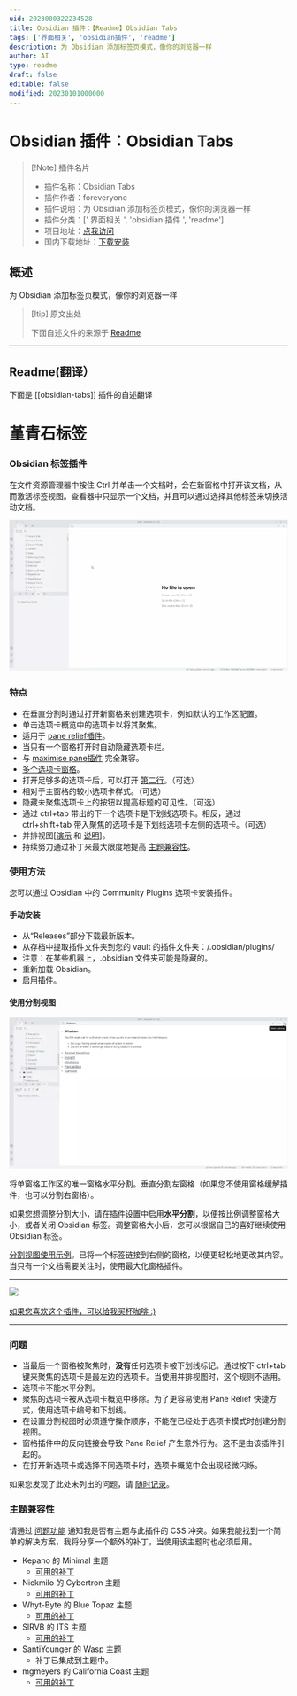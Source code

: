 ```yaml
---
uid: 2023080322234528
title: Obsidian 插件：【Readme】Obsidian Tabs
tags: ['界面相关', 'obsidian插件', 'readme']
description: 为 Obsidian 添加标签页模式，像你的浏览器一样
author: AI
type: readme
draft: false
editable: false
modified: 20230101000000
---
```


# Obsidian 插件：Obsidian Tabs

> [!Note] 插件名片
> - 插件名称：Obsidian Tabs
> - 插件作者：foreveryone
> - 插件说明：为 Obsidian 添加标签页模式，像你的浏览器一样
> - 插件分类：[' 界面相关 ', 'obsidian 插件 ', 'readme']
> - 项目地址：[点我访问](https://github.com/gitobsidiantutorial/obsidian-tabs)
> - 国内下载地址：[下载安装](https://pkmer.cn/products/plugin/pluginMarket/?obsidian-tabs)

## 概述

为 Obsidian 添加标签页模式，像你的浏览器一样

> [!tip] 原文出处
>
>下面自述文件的来源于 [Readme](https://ghproxy.net/https://raw.githubusercontent.com/gitobsidiantutorial/obsidian-tabs/main/README.md)
>

---

## Readme(翻译）

下面是 [[obsidian-tabs]] 插件的自述翻译

# 堇青石标签

### Obsidian 标签插件

在文件资源管理器中按住 Ctrl 并单击一个文档时，会在新窗格中打开该文档，从而激活标签视图。查看器中只显示一个文档，并且可以通过选择其他标签来切换活动文档。

[![video](https://raw.githubusercontent.com/gitobsidiantutorial/obsidian-tabs/main/vids/demo.webp)](https://raw.githubusercontent.com/gitobsidiantutorial/obsidian-tabs/main/vids/demo.webp)

### 特点

- 在垂直分割时通过打开新窗格来创建选项卡，例如默认的工作区配置。
- 单击选项卡概览中的选项卡以将其聚焦。
- 适用于 [pane relief插件](https://github.com/pjeby/pane-relief)。
- 当只有一个窗格打开时自动隐藏选项卡栏。
- 与 [maximise pane插件](https://github.com/deathau/maximise-active-pane-obsidian) 完全兼容。
- [多个选项卡窗格](https://i.imgur.com/O2fQx2U.mp4)。
- 打开足够多的选项卡后，可以打开 [第二行](https://i.imgur.com/iZJ5byx.mp4)。（可选）
- 相对于主窗格的较小选项卡样式。（可选）
- 隐藏未聚焦选项卡上的按钮以提高标题的可见性。（可选）
- 通过 ctrl+tab 带出的下一个选项卡是下划线选项卡。相反，通过 ctrl+shift+tab 带入聚焦的选项卡是下划线选项卡左侧的选项卡。（可选）
- 并排视图\[[演示](https://raw.githubusercontent.com/gitobsidiantutorial/obsidian-tabs/main/vids/horizontalconfigure.webp) 和 [说明](#using-split-view)\]。
- 持续努力通过补丁来最大限度地提高 [主题兼容性](https://github.com/gitobsidiantutorial/obsidian-tabs#theme-compatibility)。

### 使用方法

您可以通过 Obsidian 中的 Community Plugins 选项卡安装插件。

#### 手动安装

- 从“Releases”部分下载最新版本。
- 从存档中提取插件文件夹到您的 vault 的插件文件夹：<vault>/.obsidian/plugins/
- 注意：在某些机器上，.obsidian 文件夹可能是隐藏的。
- 重新加载 Obsidian。
- 启用插件。

#### 使用分割视图

[![video](https://raw.githubusercontent.com/gitobsidiantutorial/obsidian-tabs/main/vids/horizontalconfigure.webp)](https://raw.githubusercontent.com/gitobsidiantutorial/obsidian-tabs/main/vids/horizontalconfigure.webp)

将单窗格工作区的唯一窗格水平分割。垂直分割左窗格（如果您不使用窗格缓解插件，也可以分割右窗格）。

如果您想调整分割大小，请在插件设置中启用**水平分割**，以便按比例调整窗格大小，或者关闭 Obsidian 标签。调整窗格大小后，您可以根据自己的喜好继续使用 Obsidian 标签。

[分割视图使用示例](https://i.imgur.com/lStwTNI.mp4)。已将一个标签链接到右侧的窗格，以便更轻松地更改其内容。当只有一个文档需要关注时，使用最大化窗格插件。

---

[<img src="https://ko-fi.com/img/Kofi_Logo_Blue.svg" height="40px" />](https://ko-fi.com/foreveryone)

[如果您喜欢这个插件，可以给我买杯咖啡 :) ](https://ko-fi.com/foreveryone)

---

### 问题

- 当最后一个窗格被聚焦时，**没有**任何选项卡被下划线标记。通过按下 ctrl+tab 键来聚焦的选项卡是最左边的选项卡。当使用并排视图时，这个规则不适用。
- 选项卡不能水平分割。
- 聚焦的选项卡被从选项卡概览中移除。为了更容易使用 Pane Relief 快捷方式，使用选项卡编号和下划线。
- 在设置分割视图时必须遵守操作顺序，不能在已经处于选项卡模式时创建分割视图。
- 窗格插件中的反向链接会导致 Pane Relief 产生意外行为。这不是由该插件引起的。
- 在打开新选项卡或选择不同选项卡时，选项卡概览中会出现轻微闪烁。

如果您发现了此处未列出的问题，请 [随时记录](https://github.com/gitobsidiantutorial/obsidian-tabs/issues)。

### 主题兼容性

请通过 [问题功能](https://github.com/gitobsidiantutorial/obsidian-tabs/issues) 通知我是否有主题与此插件的 CSS 冲突。如果我能找到一个简单的解决方案，我将分享一个额外的补丁，当使用该主题时也必须启用。

- Kepano 的 Minimal 主题
  - [可用的补丁](https://raw.githubusercontent.com/gitobsidiantutorial/obsidian-tabs/main/compatch_minimal_theme.css)
- Nickmilo 的 Cybertron 主题
  - [可用的补丁](https://raw.githubusercontent.com/gitobsidiantutorial/obsidian-tabs/main/compatch_cybertron_theme.css)
- Whyt-Byte 的 Blue Topaz 主题
  - [可用的补丁](https://raw.githubusercontent.com/gitobsidiantutorial/obsidian-tabs/main/compatch_blue_topaz.css)
- SlRVB 的 ITS 主题
  - [可用的补丁](https://raw.githubusercontent.com/gitobsidiantutorial/obsidian-tabs/main/compatch_ITS.css)
- SantiYounger 的 Wasp 主题
  - 补丁已集成到主题中。
- mgmeyers 的 California Coast 主题
  - [可用的补丁](https://raw.githubusercontent.com/gitobsidiantutorial/obsidian-tabs/main/compatch_california_coast.css)



